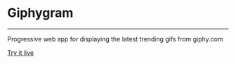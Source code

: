 # Giphygram

---

Progressive web app for displaying the latest trending gifs from giphy.com

[Try it live](https://jbecast.github.io/giphygram-pwa/)
